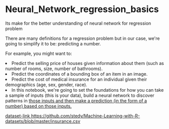 # Neural_Network_regression_basics
Its make for the better understanding of neural network for regression problem

There are many definitions for a regression problem but in our case, we're going to simplify it to be: predicting a number.

For example, you might want to:

<li>Predict the selling price of houses given information about them (such as number of rooms, size, number of bathrooms).
<li>Predict the coordinates of a bounding box of an item in an image.
<li>Predict the cost of medical insurance for an individual given their demographics (age, sex, gender, race).
<li>In this notebook, we're going to set the foundations for how you can take a sample of inputs (this is your data), build a neural network to discover patterns in     <u>those inputs and then make a prediction (in the form of a number) based on those inputs.


dataset-link https://github.com/stedy/Machine-Learning-with-R-datasets/blob/master/insurance.csv
